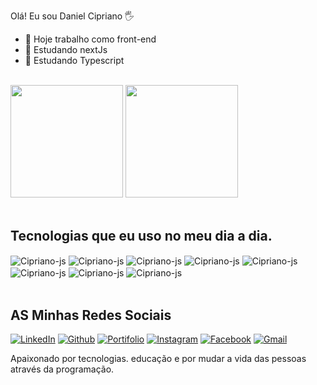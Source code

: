 Olá! Eu sou Daniel Cipriano 🖐️
- 🔭 Hoje trabalho como front-end
- 🌱 Estudando nextJs
- 🌱 Estudando Typescript

<br>
<div>
<img height="180em" src="https://github-readme-stats.vercel.app/api?username=Danielciprianomussenoho&show_icons=true&theme=synthwave&include_all_commits=true&count_private=true">
<img height="180em" src="https://github-readme-stats.vercel.app/api/top-langs/?username=Danielciprianomussenoho&layout=compact&langs_count=16&theme=synthwave">
</div>
<br>

## Tecnologias que eu uso no meu dia a dia.
<div style="display: inline_block">
  <img align="center" alt="Cipriano-js" src="https://img.shields.io/badge/HTML5-E34F26?style=for-the-badge&logo=html5&logoColor=white">
  <img align="center" alt="Cipriano-js" src="https://img.shields.io/badge/CSS3-1572B6?style=for-the-badge&logo=css3&logoColor=white">
  <img align="center" alt="Cipriano-js" src="https://img.shields.io/badge/JavaScript-F7DF1E?style=for-the-badge&logo=javascript&logoColor=black">
  <img align="center" alt="Cipriano-js" src="https://img.shields.io/badge/React-20232A?style=for-the-badge&logo=react&logoColor=61DAFB">
  <img align="center" alt="Cipriano-js" src="https://img.shields.io/badge/Tailwind_CSS-38B2AC?style=for-the-badge&logo=tailwind-css&logoColor=white">
  <img align="center" alt="Cipriano-js" src="https://img.shields.io/badge/styled--components-DB7093?style=for-the-badge&logo=styled-components&logoColor=white">
  <img align="center" alt="Cipriano-js" src="https://img.shields.io/badge/C-00599C?style=for-the-badge&logo=c&logoColor=white">
  <img align="center" alt="Cipriano-js" src="https://img.shields.io/badge/Python-3776AB?style=for-the-badge&logo=python&logoColor=white">
</div>
<br>
 
## AS Minhas Redes Sociais  <br>
[![LinkedIn](https://img.shields.io/badge/LinkedIn-0077B5?style=for-the-badge&logo=linkedin&logoColor=white)](https://www.linkedin.com/in/daniel-cipriano-79919b22a/)
[![Github](https://img.shields.io/badge/GitHub-100000?style=for-the-badge&logo=github&logoColor=white)](https://github.com/Danielciprianomussenoho)
[![Portifolio](https://img.shields.io/badge/Portfolio-D14836?style=for-the-badge&logo=PORTIFOLIO&logoColor=white)](https://danielciprianoportf.netlify.app/)
[![Instagram](https://img.shields.io/badge/Instagram-E4405F?style=for-the-badge&logo=instagram&logoColor=white)](https://www.instagram.com/dado_cipriano_junior/)
[![Facebook](https://img.shields.io/badge/Facebook-1877F2?style=for-the-badge&logo=facebook&logoColor=white)](https://www.facebook.com/danielcipriano.cipriano.92)
[![Gmail](https://img.shields.io/badge/Gmail-D14836?style=for-the-badge&logo=gmail&logoColor=white)]()
<br>

Apaixonado por tecnologias. educação e por mudar a vida das pessoas através da programação.

